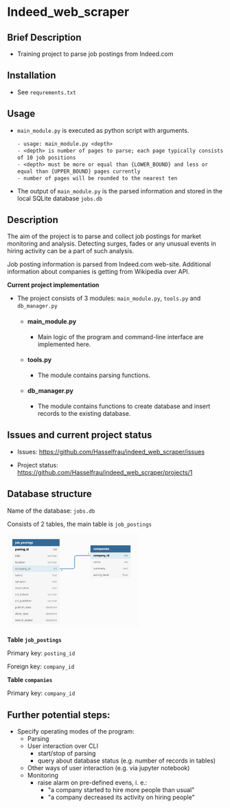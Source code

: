 # Indeed_web_scraper


## Brief Description

- Training project to parse job postings from Indeed.com

  

## Installation

- See `requrements.txt` 



## Usage

- `main_module.py` is executed as python script with arguments.

  ```
  - usage: main_module.py <depth>
  - <depth> is number of pages to parse; each page typically consists of 10 job positions
  - <depth> must be more or equal than {LOWER_BOUND} and less or equal than {UPPER_BOUND} pages currently
  - number of pages will be rounded to the nearest ten
  ```

- The output of `main_module.py` is the parsed information and stored in the local SQLite database `jobs.db`
       

## Description

The aim of the project is to parse and collect job postings for market monitoring and analysis. Detecting surges, fades or any unusual events in hiring activity can be a part of such analysis.

Job posting information is parsed from  Indeed.com web-site. Additional information about companies is getting from Wikipedia over API.



**Current project implementation**

- The project consists of 3 modules: `main_module.py`, `tools.py` and `db_manager.py`
    - #### main_module.py
        - Main logic of the program and command-line interface are implemented here.
        
    - #### tools.py
        - The module contains parsing functions. 
        
    - #### db_manager.py
    
        - The module contains functions to create database and insert records to the existing database.
                

## Issues and current project status

- Issues: https://github.com/Hasselfrau/indeed_web_scraper/issues

- Project status: https://github.com/Hasselfrau/indeed_web_scraper/projects/1

  

## Database structure

Name of the database: `jobs.db`

Consists of 2 tables, the main table is `job_postings`

<img src="db_structure.png" alt="db_structure.png" style="zoom: 30%;" />

**Table `job_postings`**

Primary key: `posting_id`

Foreign key: `company_id`



**Table `companies`**

Primary key: `company_id`



## Further potential steps:

- Specify operating modes of the program:
  - Parsing
  - User interaction over CLI
    - start/stop of parsing
    - query about database status (e.g. number of records in tables)
  - Other ways of user interaction (e.g. via jupyter notebook)
  - Monitoring
    - raise alarm on pre-defined evens, i. e.:
      - "a company started to hire more people than usual"
      - "a company decreased its activity on hiring people"


